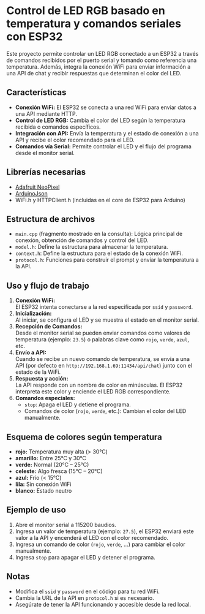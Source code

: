 # Control de LED RGB basado en temperatura y comandos seriales con ESP32

Este proyecto permite controlar un LED RGB conectado a un ESP32 a través de comandos recibidos por el puerto serial y tomando como referencia una temperatura. Además, integra la conexión WiFi para enviar información a una API de chat y recibir respuestas que determinan el color del LED.

## Características

- **Conexión WiFi:** El ESP32 se conecta a una red WiFi para enviar datos a una API mediante HTTP.
- **Control de LED RGB:** Cambia el color del LED según la temperatura recibida o comandos específicos.
- **Integración con API:** Envía la temperatura y el estado de conexión a una API y recibe el color recomendado para el LED.
- **Comandos vía Serial:** Permite controlar el LED y el flujo del programa desde el monitor serial.

## Librerías necesarias

- [Adafruit NeoPixel](https://github.com/adafruit/Adafruit_NeoPixel)
- [ArduinoJson](https://arduinojson.org/)
- WiFi.h y HTTPClient.h (incluidas en el core de ESP32 para Arduino)

## Estructura de archivos

- `main.cpp` (fragmento mostrado en la consulta): Lógica principal de conexión, obtención de comandos y control del LED.
- `model.h`: Define la estructura para almacenar la temperatura.
- `context.h`: Define la estructura para el estado de la conexión WiFi.
- `protocol.h`: Funciones para construir el prompt y enviar la temperatura a la API.

## Uso y flujo de trabajo

1. **Conexión WiFi:**  
   El ESP32 intenta conectarse a la red especificada por `ssid` y `password`.
2. **Inicialización:**  
   Al iniciar, se configura el LED y se muestra el estado en el monitor serial.
3. **Recepción de Comandos:**  
   Desde el monitor serial se pueden enviar comandos como valores de temperatura (ejemplo: `23.5`) o palabras clave como `rojo`, `verde`, `azul`, etc.
4. **Envío a API:**  
   Cuando se recibe un nuevo comando de temperatura, se envía a una API (por defecto en `http://192.168.1.69:11434/api/chat`) junto con el estado de la WiFi.
5. **Respuesta y acción:**  
   La API responde con un nombre de color en minúsculas. El ESP32 interpreta este color y enciende el LED RGB correspondiente.
6. **Comandos especiales:**  
   - `stop`: Apaga el LED y detiene el programa.
   - Comandos de color (`rojo`, `verde`, etc.): Cambian el color del LED manualmente.

## Esquema de colores según temperatura

- **rojo:** Temperatura muy alta (> 30°C)
- **amarillo:** Entre 25°C y 30°C
- **verde:** Normal (20°C – 25°C)
- **celeste:** Algo fresca (15°C – 20°C)
- **azul:** Frío (< 15°C)
- **lila:** Sin conexión WiFi
- **blanco:** Estado neutro

## Ejemplo de uso

1. Abre el monitor serial a 115200 baudios.
2. Ingresa un valor de temperatura (ejemplo: `27.5`), el ESP32 enviará este valor a la API y encenderá el LED con el color recomendado.
3. Ingresa un comando de color (`rojo`, `verde`, ...) para cambiar el color manualmente.
4. Ingresa `stop` para apagar el LED y detener el programa.

## Notas

- Modifica el `ssid` y `password` en el código para tu red WiFi.
- Cambia la URL de la API en `protocol.h` si es necesario.
- Asegúrate de tener la API funcionando y accesible desde la red local.

```